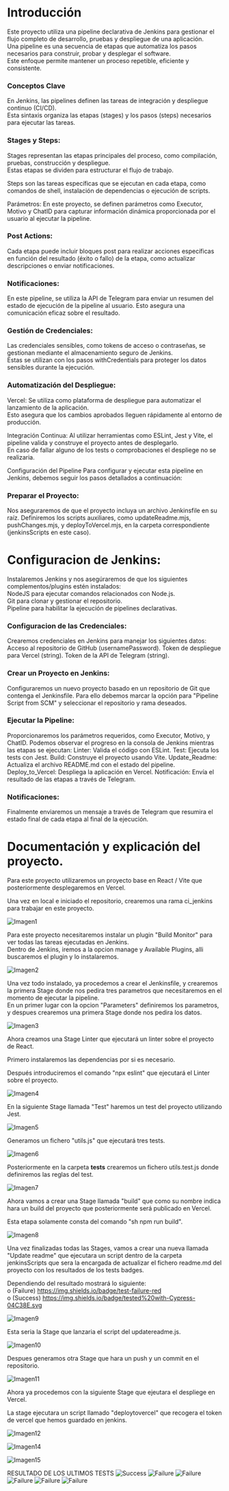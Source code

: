# Introducción
Este proyecto utiliza una pipeline declarativa de Jenkins para gestionar el flujo completo de desarrollo, pruebas y despliegue de una aplicación.  
Una pipeline es una secuencia de etapas que automatiza los pasos necesarios para construir, probar y desplegar el software.  
Este enfoque permite mantener un proceso repetible, eficiente y consistente.

### Conceptos Clave

En Jenkins, las pipelines definen las tareas de integración y despliegue continuo (CI/CD).  
Esta sintaxis organiza las etapas (stages) y los pasos (steps) necesarios para ejecutar las tareas.

### Stages y Steps:

Stages representan las etapas principales del proceso, como compilación, pruebas, construcción y despliegue.  
Estas etapas se dividen para estructurar el flujo de trabajo.  

Steps son las tareas específicas que se ejecutan en cada etapa, como comandos de shell, instalación de dependencias o ejecución de scripts.

Parámetros:
En este proyecto, se definen parámetros como Executor, Motivo y ChatID para capturar información dinámica proporcionada por el usuario al ejecutar la pipeline.  

### Post Actions:
Cada etapa puede incluir bloques post para realizar acciones específicas en función del resultado (éxito o fallo) de la etapa, como actualizar descripciones o enviar notificaciones.  

### Notificaciones:
En este pipeline, se utiliza la API de Telegram para enviar un resumen del estado de ejecución de la pipeline al usuario. Esto asegura una comunicación eficaz sobre el resultado.  

### Gestión de Credenciales:
Las credenciales sensibles, como tokens de acceso o contraseñas, se gestionan mediante el almacenamiento seguro de Jenkins.  
Estas se utilizan con los pasos withCredentials para proteger los datos sensibles durante la ejecución.  

### Automatización del Despliegue:

Vercel: Se utiliza como plataforma de despliegue para automatizar el lanzamiento de la aplicación.  
Esto asegura que los cambios aprobados lleguen rápidamente al entorno de producción.  

Integración Continua: Al utilizar herramientas como ESLint, Jest y Vite, el pipeline valida y construye el proyecto antes de desplegarlo.  
En caso de fallar alguno de los tests o comprobaciones el despliege no se realizaria.

Configuración del Pipeline
Para configurar y ejecutar esta pipeline en Jenkins, debemos seguir los pasos detallados a continuación:

### Preparar el Proyecto:

Nos aseguraremos de que el proyecto incluya un archivo Jenkinsfile en su raíz.
Definiremos los scripts auxiliares, como updateReadme.mjs, pushChanges.mjs, y deployToVercel.mjs, en la carpeta correspondiente (jenkinsScripts en este caso).  

# Configuracion de Jenkins:

Instalaremos Jenkins y nos asegúraremos de que los siguientes complementos/plugins estén instalados:  
NodeJS para ejecutar comandos relacionados con Node.js.  
Git para clonar y gestionar el repositorio.  
Pipeline para habilitar la ejecución de pipelines declarativas.  

### Configuracion de las Credenciales:

Crearemos credenciales en Jenkins para manejar los siguientes datos:
Acceso al repositorio de GitHub (usernamePassword).
Token de despliegue para Vercel (string).
Token de la API de Telegram (string).

### Crear un Proyecto en Jenkins:

Configuraremos un nuevo proyecto basado en un repositorio de Git que contenga el Jenkinsfile.
Para ello debemos marcar la opción para "Pipeline Script from SCM" y seleccionar el repositorio y rama deseados.

### Ejecutar la Pipeline:

Proporcionaremos los parámetros requeridos, como Executor, Motivo, y ChatID.
Podemos observar el progreso en la consola de Jenkins mientras las etapas se ejecutan:
Linter: Valida el código con ESLint.
Test: Ejecuta los tests con Jest.
Build: Construye el proyecto usando Vite.
Update_Readme: Actualiza el archivo README.md con el estado del pipeline.
Deploy_to_Vercel: Despliega la aplicación en Vercel.
Notificación: Envía el resultado de las etapas a través de Telegram.

### Notificaciones:

Finalmente enviaremos un mensaje a través de Telegram que resumira el estado final de cada etapa al final de la ejecución.  

# Documentación y explicación del proyecto.  

Para este proyecto utilizaremos un proyecto base en React / Vite que posteriormente desplegaremos en Vercel.

Una vez en local e iniciado el repositorio, crearemos una rama ci_jenkins para trabajar en este proyecto.  

![Imagen1](images/Imagen1.png)  

Para este proyecto necesitaremos instalar un plugin "Build Monitor" para ver todas las tareas ejecutadas en Jenkins.  
Dentro de Jenkins, iremos a la opcion manage y Available Plugins, alli buscaremos el plugin y lo instalaremos.  

![Imagen2](images/Imagen2.png)  

Una vez todo instalado, ya procedemos a crear el Jenkinsfile, y crearemos la primera Stage donde nos pedira tres parametros que necesitaremos en el momento de ejecutar la pipeline.  
En un primer lugar con la opcion "Parameters" definiremos los parametros, y despues crearemos una primera Stage donde nos pedira los datos.  

![Imagen3](images/Imagen3.png)  

Ahora creamos una Stage Linter que ejecutará un linter sobre el proyecto de React.  

Primero instalaremos las dependencias por si es necesario.  

Después introduciremos el comando "npx eslint" que ejecutará el Linter sobre el proyecto.  

![Imagen4](images/Imagen4.png)  

En la siguiente Stage llamada "Test" haremos un test del proyecto utilizando Jest.

![Imagen5](images/Imagen5.png)  

Generamos un fichero "utils.js" que ejecutará tres tests.  

![Imagen6](images/Imagen6.png)  

Posteriormente en la carpeta __tests__ crearemos un fichero utils.test.js donde definiremos las reglas del test.

![Imagen7](images/Imagen7.png)  

Ahora vamos a crear una Stage llamada "build" que como su nombre indica hara un build del proyecto que posteriormente será publicado en Vercel.  

Esta etapa solamente consta del comando "sh npm run build".  

![Imagen8](images/Imagen8.png)  

Una vez finalizadas todas las Stages, vamos a crear una nueva llamada "Update readme" que ejecutara un script dentro de la carpeta jenkinsScripts que sera la encargada de actualizar el fichero readme.md del proyecto con los resultados de los tests badges.  

Dependiendo del resultado mostrará lo siguiente:  
o	(Failure) https://img.shields.io/badge/test-failure-red  
o	(Success) https://img.shields.io/badge/tested%20with-Cypress-04C38E.svg  

![Imagen9](images/Imagen9.png)  

Esta seria la Stage que lanzaria el script del updatereadme.js.  

![Imagen10](images/Imagen10.png)  

Despues generamos otra Stage que hara un push y un commit en el repositorio.  

![Imagen11](images/Imagen11.png)  

Ahora ya procedemos con la siguiente Stage que ejeutara el despliege en Vercel.  

La stage ejecutara un script llamado "deploytovercel" que recogera el token de vercel que hemos guardado en jenkins.  

![Imagen12](images/Imagen12.png)  

![Imagen14](images/Imagen14.png)  

![Imagen15](images/Imagen15.png)  





RESULTADO DE LOS ULTIMOS TESTS
![Success](https://img.shields.io/badge/tested%20with-Cypress-04C38E.svg)
![Failure](https://img.shields.io/badge/test-failure-red)
![Failure](https://img.shields.io/badge/test-failure-red)
![Failure](https://img.shields.io/badge/test-failure-red)
![Failure](https://img.shields.io/badge/test-failure-red)
![Failure](https://img.shields.io/badge/test-failure-red)


